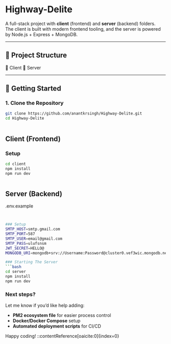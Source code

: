 # Highway-Delite

A full-stack project with **client** (frontend) and **server** (backend) folders.  
The client is built with modern frontend tooling, and the server is powered by Node.js + Express + MongoDB.

---

## 📂 Project Structure


📂 Client 
📂 Server

---

## 🚀 Getting Started

### 1. Clone the Repository
```bash
git clone https://github.com/anantkrsingh/Highway-Delite.git
cd Highway-Delite



```

## Client (Frontend)

### Setup

```bash
cd client
npm install
npm run dev



```


## Server (Backend)


.env.example
```bash


### Setup
SMTP_HOST=smtp.gmail.com
SMTP_PORT=587
SMTP_USER=email@gmail.com
SMTP_PASS=ulufsnsm
JWT_SECRET=HELLO@
MONGODB_URI=mongodb+srv://Username:Password@cluster0.vef3wic.mongodb.net/?retryWrites=true&w=majority&appName=Cluster0

### Starting The Server
```bash
cd server
npm install
npm run dev

```


### Next steps?

Let me know if you’d like help adding:

- **PM2 ecosystem file** for easier process control
- **Docker/Docker Compose** setup
- **Automated deployment scripts** for CI/CD

Happy coding!
::contentReference[oaicite:0]{index=0}

